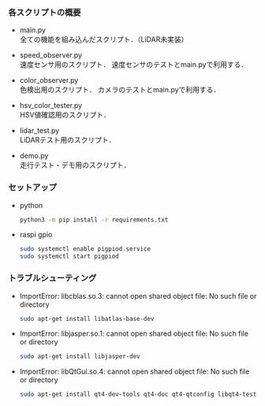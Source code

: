 ### 各スクリプトの概要
- main.py  
    全ての機能を組み込んだスクリプト．（LiDAR未実装）

- speed_observer.py  
    速度センサ用のスクリプト．
    速度センサのテストとmain.pyで利用する．

- color_observer.py  
    色検出用のスクリプト．
    カメラのテストとmain.pyで利用する．

- hsv_color_tester.py  
    HSV値確認用のスクリプト．

- lidar_test.py  
    LiDARテスト用のスクリプト．

- demo.py  
    走行テスト・デモ用のスクリプト．

### セットアップ
- python
    ```bash
    python3 -m pip install -r requirements.txt
    ```

- raspi gpio
    ```bash
    sudo systemctl enable pigpiod.service
    sudo systemctl start pigpiod
    ```

### トラブルシューティング
- ImportError: libcblas.so.3: cannot open shared object file: No such file or directory
    ```bash
    sudo apt-get install libatlas-base-dev
    ```

- ImportError: libjasper.so.1: cannot open shared object file: No such file or directory
    ```bash
    sudo apt-get install libjasper-dev
    ```

- ImportError: libQtGui.so.4: cannot open shared object file: No such file or directory
    ```bash
    sudo apt-get install qt4-dev-tools qt4-doc qt4-qtconfig libqt4-test
    ```
